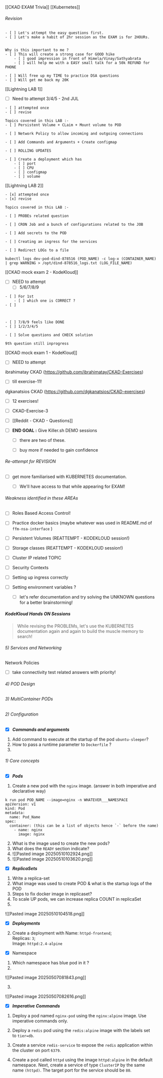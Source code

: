 [[CKAD EXAM Trivia]]
[[Kubernetes]]
###### Revision 
```
- [ ] Let's attempt the easy questions first.
- [ ] Let's make a habit of 2hr session as the EXAM is for 2HOURs.


Why is this important to me ?
- [ ] This will create a strong case for GOOD hike 
	- [ ] good impression in front of Himela/Vinay/Sathyabrata 
	- [ ] will help me with a EASY small talk for a 50k REFUND for PHONE

- [ ] Will free up my TIME to practice DSA questions
- [ ] Will get me back my 20K 

```

[[Lightning LAB 1]] 
- [ ] Need to attempt 3/4/5 - 2nd JUL
```
- [ ] attempted once 
- [ ] revise 

Topics covered in this LAB :- 
- [ ] Persistent Volume + CLaim + Mount volume to POD

- [ ] Network Policy to allow incoming and outgoing connections

- [ ] Add Commands and Arguments + Create configmap

- [ ] ROLLING UPDATES 

- [ ] Create a deployment which has 
	- [ ] port
	- [ ] CPU
	- [ ] configmap
	- [ ] volume 

```
[[Lightning LAB 2]] 

```
- [x] attempted once
- [x] revise

Topics covered in this LAB :- 

- [ ] PROBEs related question

- [ ] CRON Job and a bunch of configurations related to the JOB

- [ ] Add secrets to the POD 

- [ ] Creating an ingress for the services

- [ ] Redirect LOGs to a file 

kubectl logs dev-pod-dind-878516 (POD_NAME) -c log-x (CONTAINER_NAME) | grep WARNING > /opt/dind-878516_logs.txt (LOG_FILE_NAME)

```

[[CKAD mock exam 2 - KodeKloud]] 
- [ ] NEED to attempt 
	- [ ] 5/6/7/8/9
```
- [ ] For 1st
	- [ ] which one is CORRECT ? 
- [ ] 



- [ ] 7/8/9 feels like DONE 
- [ ] 1/2/3/4/5

- [ ] Solve questions and CHECK solution

9th question still inprogress

```
[[CKAD mock exam 1 - KodeKloud]] 
- [ ] NEED to attempt 

ibrahimatay CKAD (https://github.com/ibrahimatay/CKAD-Exercises)
- [ ] till exercise-11!

dgkanatsios CKAD (https://github.com/dgkanatsios/CKAD-exercises)
- [ ] 12 exercises!

- [ ] CKAD-Exercise-3
- [ ] [[Reddit - CKAD - Questions]]


- [ ] **END GOAL :** Give Killer.sh DEMO sessions 
	- [ ] there are two of these. 
	- [ ] buy more if needed to gain confidence


###### Re-attempt for REVISION
- [ ] get more familiarised with KUBERNETES documentation.
	- [ ] We'll have access to that while appearing for EXAM! 


###### Weakness identified in these AREAs
- [ ] Roles Based Access Control!
- [ ] Practice docker basics (maybe whatever was used in README.md of `ffm-nsa-interface` )
- [ ] Persistent Volumes (REATTEMPT - KODEKLOUD session!)
- [ ] Storage classes (REATTEMPT - KODEKLOUD session!)

- [ ] Cluster IP related TOPIC
- [ ] Security Contexts
- [ ] Setting up ingress correctly 
- [ ] Setting environment variables ? 
	- [ ] let's refer documentation and try solving the UNKNOWN questions for a better brainstorming!


##### KodeKloud Hands ON Sessions 
>While revising the PROBLEMs, let's use the KUBERNETES documentation again and again to build the muscle memory to search! 

###### 5) Services and Networking
Network Policies 
- [ ] take connectivity test related answers with priority! 
###### 4) POD Design 
###### 3) MultiContainer PODs
###### 2) Configuration

- [x] ***Commands and arguments***
1) Add command to execute at the startup of the pod `ubuntu-sleeper`?
2) How to pass a runtime parameter to `Dockerfile` ?
3) 
###### 1) Core concepts
- [x] ***Pods***
1) Create a new pod with the `nginx` image. (answer in both imperative and declarative way)
```
k run pod POD_NAME --image=nginx -n WHATEVER___NAMESPACE
apiVersion: v1
kind: Pod
metadata:
  name: Pod_Name
spec: 
  container: (this can be a list of objects hence `-` before the name)
    - name: nginx
      image: nginx
```

2) What is the image used to create the new pods?
3) What does the `READY` section indicate? 
4) ![[Pasted image 20250510102924.png]]
5) ![[Pasted image 20250510103620.png]]

- [x] ***ReplicaSets***
1) Write a replica-set
2) What image was used to create POD & what is the startup logs of the POD
3) Steps to fix docker image in replicaset?
4) To scale UP pods, we can increase replica COUNT in replicaSet
5) 
![[Pasted image 20250510104518.png]]
- [x] ***Deployments***
2) Create a deployment with 
Name: `httpd-frontend`;  
Replicas: `3`;  
Image: `httpd:2.4-alpine`

- [x] Namespace
1) Which namespace has blue pod in it ? 
2) 
![[Pasted image 20250507081843.png]]

3) 
![[Pasted image 20250507082616.png]]

- [x] ***Imperative Commands***

1) Deploy a pod named `nginx-pod` using the `nginx:alpine` image.
Use imperative commands only.

2) Deploy a `redis` pod using the `redis:alpine` image with the labels set to `tier=db`.

3) Create a service `redis-service` to expose the `redis` application within the cluster on port `6379`.

4) Create a pod called `httpd` using the image `httpd:alpine` in the default namespace. Next, create a service of type `ClusterIP` by the same name `(httpd)`. The target port for the service should be `80`.


